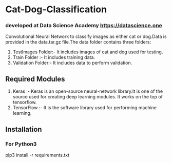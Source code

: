 # Cat-Dog-Classification
### developed at Data Science Academy https://datascience.one
Convolutional Neural Network to classify images as either cat or dog.Data is provided in the data.tar.gz file.The data folder contains three folders:
1) TestImages Folder:- It includes images of cat and dog used for testing.
2) Train Folder :- It includes training data.
3) Validation Folder:- It includes data to perform validation.


 ## Required Modules
 1) Keras :- Keras is an open-source neural-network library.It is one of the source used for creating deep learning modules. It works on the top of tensorflow.
 2) TensorFlow :- It is the software library used for performing machine learning.
 
 ## Installation
 ### For Python3
 pip3 install -r requirements.txt
 
 
 
 
 


